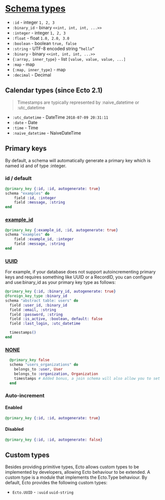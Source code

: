 # [Schema types](https://hexdocs.pm/ecto/Ecto.Schema.html#module-primitive-types)

* `:id` - integer	`1, 2, 3`
* `:binary_id` - binary	`<<int, int, int, ...>>`
* `:integer` - integer	`1, 2, 3`
* `:float` - float	`1.0, 2.0, 3.0`
* `:boolean` - boolean	`true, false`
* `:string` -	UTF-8 encoded string	`“hello”`
* `:binary` - binary	`<<int, int, int, ...>>`
* `{:array, inner_type}` - list  `[value, value, value, ...]`
* `:map` - map
* `{:map, inner_type}` - map
* `:decimal` - Decimal

## Calendar types (since Ecto 2.1)

> Timestamps are typically represented by :naive_datetime or :utc_datetime

* `:utc_datetime` - DateTime `2018-07-09 20:31:11`
* `:date` - Date
* `:time` - Time
* `:naive_datetime` - NaiveDateTime

## Primary keys

By default, a schema will automatically generate a primary key which is named id and of type :integer.

### id / default

```ex
@primary_key {:id, :id, autogenerate: true}
schema "examples" do
    field :id, :integer
    field :message, :string
end
```

### [example_id](https://medium.com/developers-writing/alternate-integer-primary-keys-with-ecto-783ddb19cfba)

```ex
@primary_key {:example_id, :id, autogenerate: true}
schema "examples" do
    field :example_id, :integer
    field :message, :string
end
```

### [UUID](https://shulhi.com/polymorphic-assocation-in-ecto-part-i/)

For example, if your database does not support autoincrementing primary keys and requires something like UUID or a RecordID, you can configure and use:binary_id as your primary key type as follows:

```ex
@primary_key {:id, :binary_id, autogenerate: true}
@foreign_key_type :binary_id
schema "abstract table: users" do  
  field :user_id, :binary_id
  field :email, :string
  field :password, :string
  field :is_active, :boolean, default: false
  field :last_login, :utc_datetime

  timestamps()
end  
```

### [NONE](https://hexdocs.pm/ecto/Ecto.Schema.html#many_to_many/3-join-schema-example)

```ex
  @primary_key false
  schema "users_organizations" do
    belongs_to :user, User
    belongs_to :organization, Organization
    timestamps # Added bonus, a join schema will also allow you to set timestamps
  end
```

### Auto-increment

#### Enabled

```ex
@primary_key {:id, :id, autogenerate: true}
```

#### Disabled

```ex
@primary_key {:id, :id, autogenerate: false}
```

## Custom types

Besides providing primitive types, Ecto allows custom types to be implemented by developers, allowing Ecto behaviour to be extended. A custom type is a module that implements the Ecto.Type behaviour. By default, Ecto provides the following custom types:

* `Ecto.UUID` - `:uuid` `uuid-string`